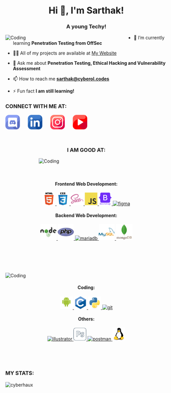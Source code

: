 
<h1 align="center">Hi 👋, I'm Sarthak!</h1>
<h3 align="center">A young Techy!</h3>

<img align="left" alt="Coding" width="400" src="https://raw.githubusercontent.com/sarthakpriyadarshi/sarthakpriyadarshi/main/main-animation.gif">
<p align="left">  

- 🌱 I’m currently learning **Penetration Testing from OffSec**

- 👨‍💻 All of my projects are available at <a href="https://cyberol.codes/blog/"/>My Website </a>

- 💬 Ask me about **Penetration Testing, Ethical Hacking and Vulnerability Assessment**

- 📫 How to reach me **sarthak@cyberol.codes**

- ⚡ Fun fact **I am still learning!**
</p>
<h3 align="left">CONNECT WITH ME AT:</h3>
<p align="left">
<a href="https://discordapp.com/users/754670749322706944" target="blank"><img align="center" src="discord.png" alt="sarthakpr" height="45" width="45"/></a>&ensp;&ensp;&ensp;
<a href="https://linkedin.com/in/sarthakpriyadarshi" target="blank"><img align="center" src="linkedin.png" alt="sarthakpr" height="45" width="45" /></a>&ensp;&ensp;&ensp;
<a href="https://instagram.com/sarthak.pr" target="blank"><img align="center" src="instagram.png" alt="sarthak.pr" height="45" width="45" /></a>&ensp;&ensp;&ensp;
<a href="https://www.youtube.com/c/cyberhauxx" target="blank"><img align="center" src="youtube.png" alt="cyberhauxx" height="45" width="45" /></a>&ensp;&ensp;&ensp;
</p>
<br>
<h3 align="center">I AM GOOD AT:</h3>
<img align="right" alt="Coding" width="400" src="https://github.com/sarthakpriyadarshi/sarthakpriyadarshi/blob/main/HTML-Programming.gif?raw=true">
<br><br><br>
<p align="left">
<h4 align="center">Frontend Web Development:</h4>
<p align="center">
<a href="#" target="_blank"> <img src="https://raw.githubusercontent.com/devicons/devicon/master/icons/html5/html5-original-wordmark.svg" alt="html5" width="40" height="40"/> </a>
<a href="#" target="_blank"> <img src="https://raw.githubusercontent.com/devicons/devicon/master/icons/css3/css3-original-wordmark.svg" alt="css3" width="40" height="40"/> </a> 
<a href="#" target="_blank"> <img src="https://raw.githubusercontent.com/devicons/devicon/master/icons/sass/sass-original.svg" alt="sass" width="40" height="40"/> </a> 
<a href="#" target="_blank"> <img src="https://raw.githubusercontent.com/devicons/devicon/master/icons/javascript/javascript-original.svg" alt="javascript" width="40" height="40"/> </a> 
<a href="#" target="_blank"> <img src="https://raw.githubusercontent.com/devicons/devicon/master/icons/bootstrap/bootstrap-plain-wordmark.svg" alt="bootstrap" width="40" height="40"/> </a>
<a href="#" target="_blank"> <img src="https://www.vectorlogo.zone/logos/figma/figma-icon.svg" alt="figma" width="40" height="40"/> </a> 
</p>
<h4 align="center">Backend Web Development:</h4>
<p align="center">
<a href="#" target="_blank"> <img src="https://raw.githubusercontent.com/devicons/devicon/master/icons/nodejs/nodejs-original-wordmark.svg" alt="nodejs" width="50" height="50"/> </a>
<a href="#" target="_blank"> <img src="https://raw.githubusercontent.com/devicons/devicon/master/icons/php/php-original.svg" alt="php" width="50" height="50"/> </a>
<a href="#" target="_blank"> <img src="https://www.vectorlogo.zone/logos/mariadb/mariadb-icon.svg" alt="mariadb" width="50" height="50"/> </a>
<a href="#" target="_blank"> <img src="https://raw.githubusercontent.com/devicons/devicon/master/icons/mysql/mysql-original-wordmark.svg" alt="mysql" width="50" height="50"/> </a>
<a href="#" target="_blank"> <img src="https://raw.githubusercontent.com/devicons/devicon/master/icons/mongodb/mongodb-original-wordmark.svg" alt="mongodb" width="50" height="50"/> </a> 
</p>
</p>
<br><br><br><br><br>
<img align="left" alt="Coding" width="400" src="https://github.com/sarthakpriyadarshi/sarthakpriyadarshi/blob/main/Programming-Sequence.gif?raw=true">
<br>
<p>
<h4 align="center">Coding:</h4>
<p align="center">
<a href="#" target="_blank"> <img src="https://raw.githubusercontent.com/devicons/devicon/master/icons/android/android-original-wordmark.svg" alt="android" width="40" height="40"/> </a> 
<a href="#" target="_blank"> <img src="https://raw.githubusercontent.com/devicons/devicon/master/icons/c/c-original.svg" alt="c" width="40" height="40"/> </a>
<a href="#" target="_blank"> <img src="https://raw.githubusercontent.com/devicons/devicon/master/icons/python/python-original.svg" alt="python" width="40" height="40"/> </a>
<a href="#" target="_blank"> <img src="https://www.vectorlogo.zone/logos/git-scm/git-scm-icon.svg" alt="git" width="40" height="40"/> </a>
</p>
<h4 align="center">Others:</h4>
<p align="center">
<a href="#" target="_blank"> <img src="https://www.vectorlogo.zone/logos/adobe_illustrator/adobe_illustrator-icon.svg" alt="illustrator" width="40" height="40"/> </a> 
<a href="#" target="_blank"> <img src="https://raw.githubusercontent.com/devicons/devicon/master/icons/photoshop/photoshop-line.svg" alt="photoshop" width="40" height="40"/> </a>
<a href="#" target="_blank"> <img src="https://www.vectorlogo.zone/logos/getpostman/getpostman-icon.svg" alt="postman" width="40" height="40"/> </a>
<a href="#" target="_blank"> <img src="https://raw.githubusercontent.com/devicons/devicon/master/icons/linux/linux-original.svg" alt="linux" width="40" height="40"/> </a> 
</p>
</p>
<br><br><br>
<h3 align="left">MY STATS:</h3>
<p align='left'><img align="center" src="https://github-readme-stats.vercel.app/api/top-langs?username=sarthakpriyadarshi&show_icons=true&theme=dracula&title_color=d4ecdd&text_color=d4ecdd&bg_color=112031&hide_border=true&locale=en&layout=compact" alt="cyberhaux" /></p><br>

